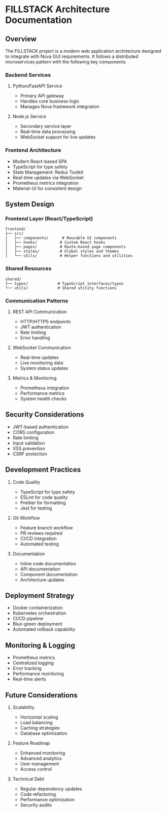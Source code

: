 # FILLSTACK Architecture Documentation

## Overview
The FILLSTACK project is a modern web application architecture designed to integrate with Nova GUI requirements. It follows a distributed microservices pattern with the following key components:

### Backend Services
1. Python/FastAPI Service
   - Primary API gateway
   - Handles core business logic
   - Manages Nova framework integration

2. Node.js Service
   - Secondary service layer
   - Real-time data processing
   - WebSocket support for live updates

### Frontend Architecture
- Modern React-based SPA
- TypeScript for type safety
- State Management: Redux Toolkit
- Real-time updates via WebSocket
- Prometheus metrics integration
- Material-UI for consistent design

## System Design

### Frontend Layer (React/TypeScript)
```
frontend/
├── src/
│   ├── components/      # Reusable UI components
│   ├── hooks/          # Custom React hooks
│   ├── pages/          # Route-based page components
│   ├── styles/         # Global styles and themes
│   └── utils/          # Helper functions and utilities
```

### Shared Resources
```
shared/
├── types/             # TypeScript interfaces/types
└── utils/             # Shared utility functions
```

### Communication Patterns
1. REST API Communication
   - HTTP/HTTPS endpoints
   - JWT authentication
   - Rate limiting
   - Error handling

2. WebSocket Communication
   - Real-time updates
   - Live monitoring data
   - System status updates

3. Metrics & Monitoring
   - Prometheus integration
   - Performance metrics
   - System health checks

## Security Considerations
- JWT-based authentication
- CORS configuration
- Rate limiting
- Input validation
- XSS prevention
- CSRF protection

## Development Practices
1. Code Quality
   - TypeScript for type safety
   - ESLint for code quality
   - Prettier for formatting
   - Jest for testing

2. Git Workflow
   - Feature branch workflow
   - PR reviews required
   - CI/CD integration
   - Automated testing

3. Documentation
   - Inline code documentation
   - API documentation
   - Component documentation
   - Architecture updates

## Deployment Strategy
- Docker containerization
- Kubernetes orchestration
- CI/CD pipeline
- Blue-green deployment
- Automated rollback capability

## Monitoring & Logging
- Prometheus metrics
- Centralized logging
- Error tracking
- Performance monitoring
- Real-time alerts

## Future Considerations
1. Scalability
   - Horizontal scaling
   - Load balancing
   - Caching strategies
   - Database optimization

2. Feature Roadmap
   - Enhanced monitoring
   - Advanced analytics
   - User management
   - Access control

3. Technical Debt
   - Regular dependency updates
   - Code refactoring
   - Performance optimization
   - Security audits
